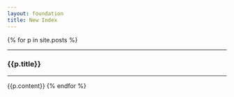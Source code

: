 ```yaml
---
layout: foundation
title: New Index
---
```


{% for p in site.posts %}
<hr>
<h3>{{p.title}}</h3>
<hr>
{{p.content}}
{% endfor %}
